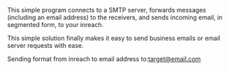 This simple program connects to a SMTP server, forwards messages (including an email address) to the receivers, and sends incoming email, in segmented form, to your inreach. 

This simple solution finally makes it easy to send business emails or email server requests with ease. 

Sending format from inreach to email address
to:<target@email.com>
<message>

